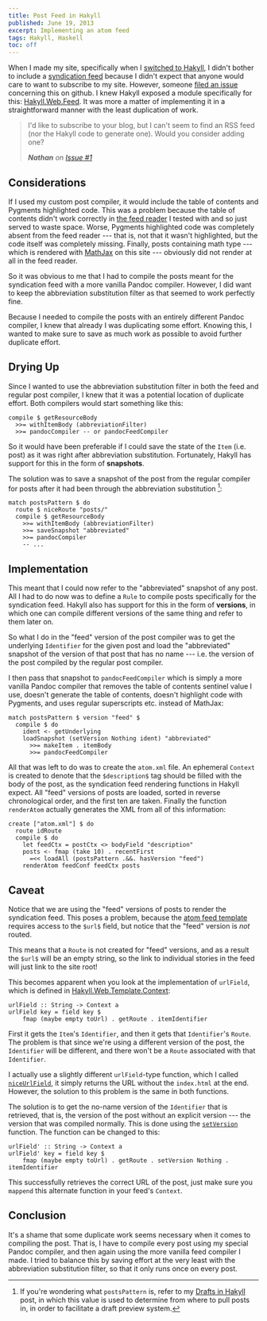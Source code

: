 ```yaml
---
title: Post Feed in Hakyll
published: June 19, 2013
excerpt: Implementing an atom feed
tags: Hakyll, Haskell
toc: off
---
```


When I made my site, specifically when I [switched to Hakyll](/posts/the-switch-to-hakyll), I didn't bother to include a [syndication feed](http://en.wikipedia.org/wiki/Web_feed) because I didn't expect that anyone would care to want to subscribe to my site. However, someone [filed an issue](https://github.com/blaenk/blaenk.github.io/issues/1) concerning this on github. I knew Hakyll exposed a module specifically for this: [Hakyll.Web.Feed](http://hackage.haskell.org/packages/archive/hakyll/latest/doc/html/Hakyll-Web-Feed.html). It was more a matter of implementing it in a straightforward manner with the least duplication of work.

> I'd like to subscribe to your blog, but I can't seem to find an RSS feed (nor the Hakyll code to generate one). Would you consider adding one?
>
> <cite>**Nathan** on [Issue #1](https://github.com/blaenk/blaenk.github.io/issues/1)</cite>

## Considerations

If I used my custom post compiler, it would include the table of contents and Pygments highlighted code. This was a problem because the table of contents didn't work correctly in [the feed reader](https://yoleoreader.com/) I tested with and so just served to waste space. Worse, Pygments highlighted code was completely absent from the feed reader --- that is, not that it wasn't highlighted, but the code itself was completely missing. Finally, posts containing math type --- which is rendered with [MathJax](http://www.mathjax.org/) on this site --- obviously did not render at all in the feed reader.

So it was obvious to me that I had to compile the posts meant for the syndication feed with a more vanilla Pandoc compiler. However, I did want to keep the abbreviation substitution filter as that seemed to work perfectly fine.

Because I needed to compile the posts with an entirely different Pandoc compiler, I knew that already I was duplicating some effort. Knowing this, I wanted to make sure to save as much work as possible to avoid further duplicate effort.

## Drying Up

Since I wanted to use the abbreviation substitution filter in both the feed and regular post compiler, I knew that it was a potential location of duplicate effort. Both compilers would start something like this:

~~~ {lang="haskell"}
compile $ getResourceBody
  >>= withItemBody (abbreviationFilter)
  >>= pandocCompiler -- or pandocFeedCompiler
~~~

So it would have been preferable if I could save the state of the `Item` (i.e. post) as it was right after abbreviation substitution. Fortunately, Hakyll has support for this in the form of **snapshots**.

The solution was to save a snapshot of the post from the regular compiler for posts after it had been through the abbreviation substitution [^1]:

~~~ {lang="haskell"}
match postsPattern $ do
  route $ niceRoute "posts/"
  compile $ getResourceBody
    >>= withItemBody (abbreviationFilter)
    >>= saveSnapshot "abbreviated"
    >>= pandocCompiler
    -- ...
~~~

## Implementation

This meant that I could now refer to the "abbreviated" snapshot of any post. All I had to do now was to define a `Rule` to compile posts specifically for the syndication feed. Hakyll also has support for this in the form of **versions**, in which one can compile different versions of the same thing and refer to them later on.

So what I do in the "feed" version of the post compiler was to get the underlying `Identifier` for the given post and load the "abbreviated" snapshot of the version of that post that has no name --- i.e. the version of the post compiled by the regular post compiler.

I then pass that snapshot to `pandocFeedCompiler` which is simply a more vanilla Pandoc compiler that removes the table of contents sentinel value I use, doesn't generate the table of contents, doesn't highlight code with Pygments, and uses regular superscripts etc. instead of MathJax:

~~~ {lang="haskell"}
match postsPattern $ version "feed" $
  compile $ do
    ident <- getUnderlying
    loadSnapshot (setVersion Nothing ident) "abbreviated"
      >>= makeItem . itemBody
      >>= pandocFeedCompiler
~~~

All that was left to do was to create the `atom.xml` file. An ephemeral `Context` is created to denote that the `$description$` tag should be filled with the body of the post, as the syndication feed rendering functions in Hakyll expect. All "feed" versions of posts are loaded, sorted in reverse chronological order, and the first ten are taken. Finally the function `renderAtom` actually generates the XML from all of this information:

~~~ {lang="haskell"}
create ["atom.xml"] $ do
  route idRoute
  compile $ do
    let feedCtx = postCtx <> bodyField "description"
    posts <- fmap (take 10) . recentFirst
      =<< loadAll (postsPattern .&&. hasVersion "feed")
    renderAtom feedConf feedCtx posts
~~~

## Caveat

Notice that we are using the "feed" versions of posts to render the syndication feed. This poses a problem, because the [atom feed template](https://github.com/jaspervdj/hakyll/blob/master/data/templates/atom-item.xml) requires access to the `$url$` field, but notice that the "feed" version is _not_ routed.

This means that a `Route` is not created for "feed" versions, and as a result the `$url$` will be an empty string, so the link to individual stories in the feed will just link to the site root!

This becomes apparent when you look at the implementation of `urlField`, which is defined in [Hakyll.Web.Template.Context](http://hackage.haskell.org/packages/archive/hakyll/latest/doc/html/Hakyll-Web-Template-Context.html):

~~~ {lang="haskell"}
urlField :: String -> Context a
urlField key = field key $
    fmap (maybe empty toUrl) . getRoute . itemIdentifier
~~~

First it gets the `Item`'s `Identifier`, and then it gets that `Identifier`'s `Route`. The problem is that since we're using a different version of the post, the `Identifier` will be different, and there won't be a `Route` associated with that `Identifier`.

I actually use a slightly different `urlField`-type function, which I called [`niceUrlField`](https://github.com/blaenk/blaenk.github.io/blob/1379be96c66de626b2623d0b09ce32e065da4f49/src/Site/Fields.hs#L80), it simply returns the URL without the `index.html` at the end. However, the solution to this problem is the same in both functions.

The solution is to get the no-name version of the `Identifier` that is retrieved, that is, the version of the post without an explicit version --- the version that was compiled normally. This is done using the [`setVersion`](http://hackage.haskell.org/packages/archive/hakyll/latest/doc/html/Hakyll-Core-Identifier.html#v:setVersion) function. The function can be changed to this:

~~~ {lang="haskell"}
urlField' :: String -> Context a
urlField' key = field key $
    fmap (maybe empty toUrl) . getRoute . setVersion Nothing . itemIdentifier
~~~

This successfully retrieves the correct URL of the post, just make sure you `mappend` this alternate function in your feed's `Context`.

## Conclusion

It's a shame that some duplicate work seems necessary when it comes to compiling the post. That is, I have to compile every post using my special Pandoc compiler, and then again using the more vanilla feed compiler I made. I tried to balance this by saving effort at the very least with the abbreviation substitution filter, so that it only runs once on every post.

[^1]: If you're wondering what `postsPattern` is, refer to my [Drafts in Hakyll](/posts/drafts-in-hakyll) post, in which this value is used to determine from where to pull posts in, in order to facilitate a draft preview system.

